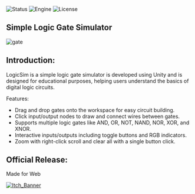 ![Status](https://badgen.net/badge/Status/Release/orange?icon=github)
![Engine](https://badgen.net/badge/Engine/Unity/blue)
![License](https://badgen.net/badge/license/GNU/green)

## **Simple Logic Gate Simulator**
![gate](https://github.com/user-attachments/assets/09a52a72-5c4b-48fb-ac20-b2d8792ae1f8)

## **Introduction:**
LogicSim is a simple logic gate simulator is developed using Unity and is designed for educational purposes, helping users understand the basics of digital logic circuits.

Features:

- Drag and drop gates onto the workspace for easy circuit building.
- Click input/output nodes to draw and connect wires between gates.
- Supports multiple logic gates like AND, OR, NOT, NAND, NOR, XOR, and XNOR.
- Interactive inputs/outputs including toggle buttons and RGB indicators.
- Zoom with right-click scroll and clear all with a single button click.

## **Official Release:**
Made for Web

[![Itch_Banner](https://github.com/user-attachments/assets/c1455b4b-2e05-4497-858b-13f16d08295e)](https://parven.itch.io/logic-sim)
